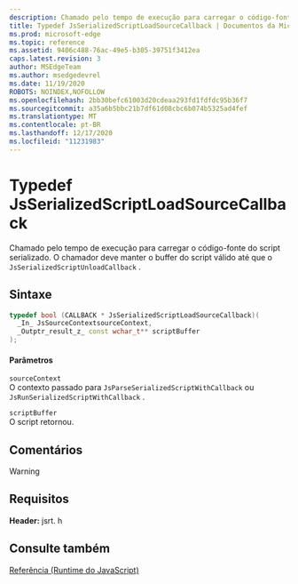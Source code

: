 ```yaml
---
description: Chamado pelo tempo de execução para carregar o código-fonte do script serializado. O chamador deve manter o buffer do script válido até que o `JsSerializedScriptUnloadCallback` .
title: Typedef JsSerializedScriptLoadSourceCallback | Documentos da Microsoft
ms.prod: microsoft-edge
ms.topic: reference
ms.assetid: 9406c488-76ac-49e5-b305-39751f3412ea
caps.latest.revision: 3
author: MSEdgeTeam
ms.author: msedgedevrel
ms.date: 11/19/2020
ROBOTS: NOINDEX,NOFOLLOW
ms.openlocfilehash: 2bb30befc61003d20cdeaa293fd1fdfdc95b36f7
ms.sourcegitcommit: a35a6b5bbc21b7df61d08cbc6b074b5325ad4fef
ms.translationtype: MT
ms.contentlocale: pt-BR
ms.lasthandoff: 12/17/2020
ms.locfileid: "11231983"
---
```

# Typedef JsSerializedScriptLoadSourceCallback

Chamado pelo tempo de execução para carregar o código-fonte do script serializado. O chamador deve manter o buffer do script válido até que o `JsSerializedScriptUnloadCallback` .  
  
## Sintaxe  
  
```cpp  
typedef bool (CALLBACK * JsSerializedScriptLoadSourceCallback)(  
  _In_ JsSourceContextsourceContext,  
  _Outptr_result_z_ const wchar_t** scriptBuffer  
);  
```  
  
#### Parâmetros  
 `sourceContext`  
 O contexto passado para `JsParseSerializedScriptWithCallback` ou `JsRunSerializedScriptWithCallback` .  
  
 `scriptBuffer`  
 O script retornou.  
  
## Comentários  
  
> [!WARNING]
## Requisitos  
 **Header:** jsrt. h  
  
## Consulte também  
 [Referência (Runtime do JavaScript)](../chakra-hosting/reference-javascript-runtime.md)
